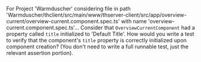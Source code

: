 For Project 'Warmduscher' considering file in path 'Warmduscher/thclient/src/main/www/thserver-client/src/app/overview-current/overview-current.component.spec.ts' with name 'overview-current.component.spec.ts'... 
Consider that `OverviewCurrentComponent` had a property called `title` initialized to 'Default Title'.  How would you write a test to verify that the component's `title` property is correctly initialized upon component creation? (You don't need to write a full runnable test, just the relevant assertion portion).